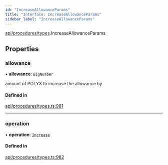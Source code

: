 ```yaml
---
id: "IncreaseAllowanceParams"
title: "Interface: IncreaseAllowanceParams"
sidebar_label: "IncreaseAllowanceParams"
---
```


[api/procedures/types](../../../../../modules/API/Procedures/Types/Types.md).IncreaseAllowanceParams

## Properties

### allowance

• **allowance**: `BigNumber`

amount of POLYX to increase the allowance by

#### Defined in

[api/procedures/types.ts:981](https://github.com/PolymeshAssociation/polymesh-sdk/blob/daafaa68f/src/api/procedures/types.ts#L981)

___

### operation

• **operation**: [`Increase`](../../../../../enums/API/Procedures/Types/AllowanceOperation/AllowanceOperation.md#increase)

#### Defined in

[api/procedures/types.ts:982](https://github.com/PolymeshAssociation/polymesh-sdk/blob/daafaa68f/src/api/procedures/types.ts#L982)
